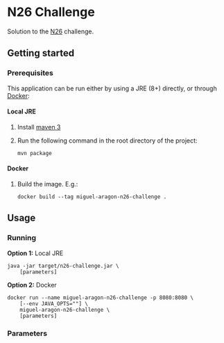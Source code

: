 # N26 Challenge

Solution to the [N26](https://n26.com) challenge.

## Getting started

### Prerequisites

This application can be run either by using a JRE (8+) directly, or through [Docker](https://docker.com):

#### Local JRE

1. Install [maven 3](https://maven.apache.org/)
2. Run the following command in the root directory of the project:
	
	```
	mvn package
	```
	
#### Docker

1. Build the image. E.g.:
	
	```
	docker build --tag miguel-aragon-n26-challenge .
	```
  
## Usage

### Running

**Option 1:** Local JRE

```
java -jar target/n26-challenge.jar \
	[parameters]
```

**Option 2:** Docker

```
docker run --name miguel-aragon-n26-challenge -p 8080:8080 \
	[--env JAVA_OPTS=""] \
	miguel-aragon-n26-challenge \
	[parameters]
```

### Parameters
